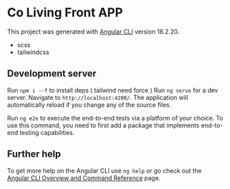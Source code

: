 # Co Living Front APP

This project was generated with [Angular CLI](https://github.com/angular/angular-cli) version 18.2.20.

- scss
- tailwindcss

  
## Development server

Run `npm i --f` to install deps ( tailwind need force )
Run `ng serve` for a dev server. Navigate to `http://localhost:4200/`. The application will automatically reload if you change any of the source files.


Run `ng e2e` to execute the end-to-end tests via a platform of your choice. To use this command, you need to first add a package that implements end-to-end testing capabilities.

## Further help

To get more help on the Angular CLI use `ng help` or go check out the [Angular CLI Overview and Command Reference](https://angular.dev/tools/cli) page.
